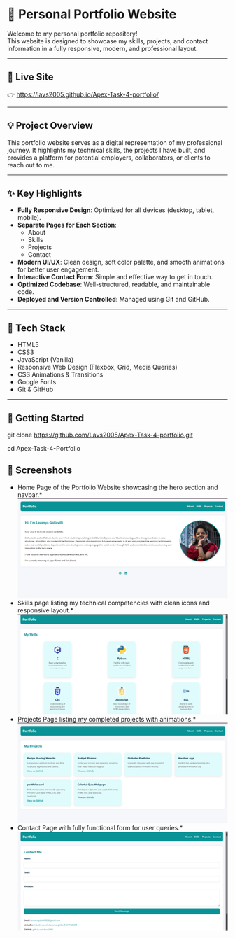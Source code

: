 # 🌟 Personal Portfolio Website

Welcome to my personal portfolio repository!  
This website is designed to showcase my skills, projects, and contact information in a fully responsive, modern, and professional layout.

---

## 🔗 Live Site

👉  https://lavs2005.github.io/Apex-Task-4-portfolio/

---

## 💡 Project Overview

This portfolio website serves as a digital representation of my professional journey. It highlights my technical skills, the projects I have built, and provides a platform for potential employers, collaborators, or clients to reach out to me.

---

## ✨ Key Highlights

- **Fully Responsive Design**: Optimized for all devices (desktop, tablet, mobile).
- **Separate Pages for Each Section**:
  - About
  - Skills
  - Projects
  - Contact
- **Modern UI/UX**: Clean design, soft color palette, and smooth animations for better user engagement.
- **Interactive Contact Form**: Simple and effective way to get in touch.
- **Optimized Codebase**: Well-structured, readable, and maintainable code.
- **Deployed and Version Controlled**: Managed using Git and GitHub.

---

## 🧰 Tech Stack

- HTML5
- CSS3
- JavaScript (Vanilla)
- Responsive Web Design (Flexbox, Grid, Media Queries)
- CSS Animations & Transitions
- Google Fonts
- Git & GitHub

---

## 🚀 Getting Started

git clone https://github.com/Lavs2005/Apex-Task-4-portfolio.git

cd Apex-Task-4-Portfolio

## 📸 Screenshots

* Home Page of the Portfolio Website showcasing the hero section and navbar.*
![Home Page](images/img1.png)
* Skills page listing my technical competencies with clean icons and responsive layout.*
![Skills Page](images/img2.png)
* Projects Page listing my completed projects with animations.*
![Projects Page](images/img3.png)
* Contact Page with fully functional form for user queries.*
![Contact Page](images/img4.png)


